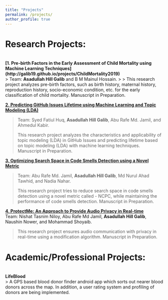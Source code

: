 ```yaml
---
title: "Projects"
permalink: /projects/
author_profile: true
---
```

# Research Projects: 
<br>
<b>[1. Pre-birth Factors in the Early Assessment of Child Mortality using Machine Learning Techniques](http://galib19.github.io/projects/ChildMortality2019)</b> <br> 
> Team: <b>Asadullah Hill Galib</b> and B M Mainul Hossain.
>
> This research project analyzes pre-birth factors, such as birth history, maternal history, reproduction history, socio-economic condition, etc. for the early classification of child mortality. Manuscript in Preparation.

<b>[2. Predicting GitHub Issues Lifetime using Machine Learning and Topic Modeling (LDA)](http://galib19.github.io/projects/GithubIssuesLDA2020)</b> <br> 
> Team: Syed Fatiul Huq, <b>Asadullah Hill Galib</b>, Abu Rafe Md. Jamil, and Ahmedul Kabir.
>
> This research project analyzes the characteristics and applicability of topic modeling (LDA) in GitHub Issues and predicting lifetime based on topic modeling (LDA) with machine learning techniques. Manuscript in Preparation.


<b>[3. Optimizing Search Space in Code Smells Detection using a Novel Metric](http://galib19.github.io/projects/SearchSpace2020)</b> <br> 
> Team: Abu Rafe Md. Jamil, <b>Asadullah Hill Galib</b>, Md Nurul Ahad Tawhid, and Nadia Nahar.
>
> This research project tries to reduce search space in code smells detection using a novel metric called - NCPC, while maintaining the performance of code smells detection. Manuscript in Preparation. 

<b>[4. ProtectMe: An Approach to Provide Audio Privacy in Real-time](http://galib19.github.io/projects/Protect_Me_2019)</b> <br> 
Team: Nishat Tasnim Niloy, Abu Rafe Md Jamil, <b>Asadullah Hill Galib</b>, Naushin Nower, and Mohammad Shoyaib.
<br> 
> This research project ensures audio communication with privacy in real-time using a modification algorithm. Manuscript in Preparation.

# Academic/Professional Projects: 
<br>
<b>LifeBlood</b> <br> 
> A GPS based blood donor finder android app which sorts out nearer blood donors across the map. In addition, a user rating system and profiling of donors are being implemented. 

<!-- 
<b>[MOPO: Model-based Offline Policy Optimization](http://lantaoyu.com/publications/MOPO)</b> <br> 
Tianhe Yu\*, Garrett Thomas\*, <b>Lantao Yu</b>, Stefano Ermon, James Zou, Sergey Levine, Chelsea Finn, Tengyu Ma.
<i>The 34th Conference on Neural Information Processing Systems</i>. <b>NeurIPS 2020</b>.

<b>[A Study of AI Population Dynamics with Million-agent Reinforcement Learning](http://lantaoyu.com/publications/MA)</b><br>
Yaodong Yang\*, <b>Lantao Yu</b>\*, Yiwei Bai\*, Jun Wang, Weinan Zhang, Ying Wen, Yong Yu. <i>The 17th International Conference on Autonomous Agents and Multi-Agent Systems.</i> <b>AAMAS 2018</b>. -->





<!-- [\* denotes equal contribution] -->